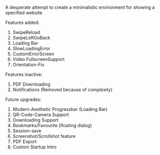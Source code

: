 A desperate attempt to create a minimalistic environment for showing a specified website

Features added:
1. SwipeReload
2. SwipeLeftGoBack
3. Loading Bar
4. SlowLoadingError
5. CustomErrorScreen
6. Video FullscreenSupport
7. Orientation-Fix

Features inactive:
1. PDF Downloading
2. Notifications (Removed because of complexity)

Future upgrades:
1. Modern-Aesthetic Progressbar (Loading Bar)
2. QR-Code-Camera Support
3. Downloading Support
4. Bookmarks/Favourite (floating dialog)
5. Session-save
6. Screenshot/Scrollshot feature
7. PDF Export
8. Custom Startup Intro
